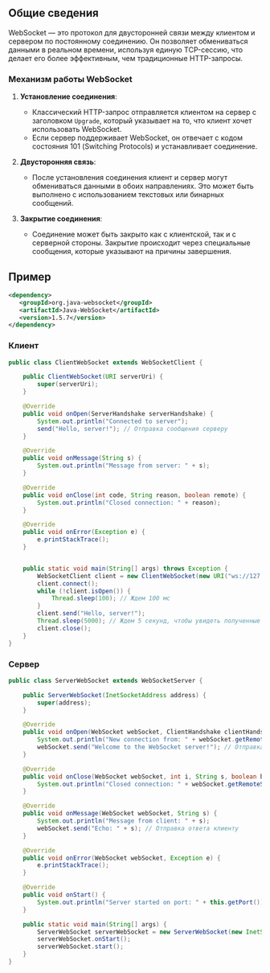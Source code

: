 ## Общие сведения 
WebSocket — это протокол для двусторонней связи между клиентом и сервером по постоянному соединению. Он позволяет обмениваться данными в реальном времени, используя единую TCP-сессию, что делает его более эффективным, чем традиционные HTTP-запросы.

### Механизм работы WebSocket

1. **Установление соединения**:
    - Классический HTTP-запрос отправляется клиентом на сервер с заголовком `Upgrade`, который указывает на то, что клиент хочет использовать WebSocket.
    - Если сервер поддерживает WebSocket, он отвечает с кодом состояния 101 (Switching Protocols) и устанавливает соединение.

2. **Двусторонняя связь**:
    - После установления соединения клиент и сервер могут обмениваться данными в обоих направлениях. Это может быть выполнено с использованием текстовых или бинарных сообщений.

3. **Закрытие соединения**:
    - Соединение может быть закрыто как с клиентской, так и с серверной стороны. Закрытие происходит через специальные сообщения, которые указывают на причины завершения.
   
## Пример
```xml
<dependency>
   <groupId>org.java-websocket</groupId>
   <artifactId>Java-WebSocket</artifactId>
   <version>1.5.7</version>
</dependency>
```
### Клиент
```java
public class ClientWebSocket extends WebSocketClient {

    public ClientWebSocket(URI serverUri) {
        super(serverUri);
    }

    @Override
    public void onOpen(ServerHandshake serverHandshake) {
        System.out.println("Connected to server");
        send("Hello, server!"); // Отправка сообщения серверу
    }

    @Override
    public void onMessage(String s) {
        System.out.println("Message from server: " + s);
    }

    @Override
    public void onClose(int code, String reason, boolean remote) {
        System.out.println("Closed connection: " + reason);
    }

    @Override
    public void onError(Exception e) {
        e.printStackTrace();
    }


    public static void main(String[] args) throws Exception {
        WebSocketClient client = new ClientWebSocket(new URI("ws://127.0.0.1:8083"));
        client.connect();
        while (!client.isOpen()) {
            Thread.sleep(100); // Ждем 100 мс
        }
        client.send("Hello, server!");
        Thread.sleep(5000); // Ждем 5 секунд, чтобы увидеть полученные сообщения
        client.close();
    }
}
```
### Сервер
```java
public class ServerWebSocket extends WebSocketServer {

    public ServerWebSocket(InetSocketAddress address) {
        super(address);
    }

    @Override
    public void onOpen(WebSocket webSocket, ClientHandshake clientHandshake) {
        System.out.println("New connection from: " + webSocket.getRemoteSocketAddress());
        webSocket.send("Welcome to the WebSocket server!"); // Отправка сообщениия клиенту
    }

    @Override
    public void onClose(WebSocket webSocket, int i, String s, boolean b) {
        System.out.println("Closed connection: " + webSocket.getRemoteSocketAddress());
    }

    @Override
    public void onMessage(WebSocket webSocket, String s) {
        System.out.println("Message from client: " + s);
        webSocket.send("Echo: " + s); // Отправка ответа клиенту
    }

    @Override
    public void onError(WebSocket webSocket, Exception e) {
        e.printStackTrace();
    }

    @Override
    public void onStart() {
        System.out.println("Server started on port: " + this.getPort());
    }

    public static void main(String[] args) {
        ServerWebSocket serverWebSocket = new ServerWebSocket(new InetSocketAddress("127.0.0.1",8083));
        serverWebSocket.onStart();
        serverWebSocket.start();
    }
}
```